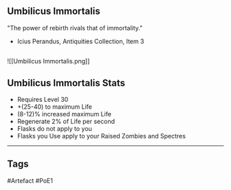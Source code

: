 ## Umbilicus Immortalis
"The power of rebirth rivals that of immortality."
- Icius Perandus, Antiquities Collection, Item 3
##
![[Umbilicus Immortalis.png]]
## Umbilicus Immortalis Stats
- Requires Level 30
- +(25-40) to maximum Life
- (8-12)% increased maximum Life
- Regenerate 2% of Life per second
- Flasks do not apply to you
- Flasks you Use apply to your Raised Zombies and Spectres


---
## Tags
#Artefact
#PoE1